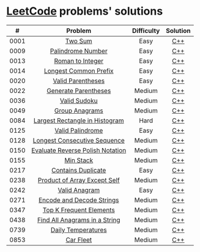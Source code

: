 # [LeetCode](https://leetcode.com/) problems' solutions

| #    | Problem                                                                                                         | Difficulty | Solution                                                                                            |
| :--: | :-------------------------------------------------------------------------------------------------------------: | :--------: | :-------------------------------------------------------------------------------------------------: |
| 0001 | [Two Sum](https://leetcode.com/problems/two-sum/description/)                                                   | Easy       | [C++](https://github.com/sysfutex/leetcode/tree/main/c%2B%2B/0001-two-sum)                          |
| 0009 | [Palindrome Number](https://leetcode.com/problems/palindrome-number/description/)                               | Easy       | [C++](https://github.com/sysfutex/leetcode/tree/main/c%2B%2B/0009-palindrome-number)                |
| 0013 | [Roman to Integer](https://leetcode.com/problems/roman-to-integer/description/)                                 | Easy       | [C++](https://github.com/sysfutex/leetcode/tree/main/c%2B%2B/0013-roman-to-integer)                 |
| 0014 | [Longest Common Prefix](https://leetcode.com/problems/longest-common-prefix/description/)                       | Easy       | [C++](https://github.com/sysfutex/leetcode/tree/main/c%2B%2B/0014-longest-common-prefix)            |
| 0020 | [Valid Parentheses](https://leetcode.com/problems/valid-parentheses/description/)                               | Easy       | [C++](https://github.com/sysfutex/leetcode/tree/main/c%2B%2B/0020-valid-parentheses)                |
| 0022 | [Generate Parentheses](https://leetcode.com/problems/generate-parentheses/description/)                         | Medium     | [C++](https://github.com/sysfutex/leetcode/tree/main/c%2B%2B/0022-generate-parentheses)             |
| 0036 | [Valid Sudoku](https://leetcode.com/problems/valid-sudoku/description/)                                         | Medium     | [C++](https://github.com/sysfutex/leetcode/tree/main/c%2B%2B/0036-valid-sudoku)                     |
| 0049 | [Group Anagrams](https://leetcode.com/problems/group-anagrams/description/)                                     | Medium     | [C++](https://github.com/sysfutex/leetcode/tree/main/c%2B%2B/0049-group-anagrams)                   |
| 0084 | [Largest Rectangle in Histogram](https://leetcode.com/problems/largest-rectangle-in-histogram/description/)     | Hard       | [C++](https://github.com/sysfutex/leetcode/tree/main/c%2B%2B/0084-largest-rectangle-in-histogram)   |
| 0125 | [Valid Palindrome](https://leetcode.com/problems/valid-palindrome/description/)                                 | Easy       | [C++](https://github.com/sysfutex/leetcode/tree/main/c%2B%2B/0125-valid-palindrome)                 |
| 0128 | [Longest Consecutive Sequence](https://leetcode.com/problems/longest-consecutive-sequence/description/)         | Medium     | [C++](https://github.com/sysfutex/leetcode/tree/main/c%2B%2B/0128-longest-consecutive-sequence)     |
| 0150 | [Evaluate Reverse Polish Notation](https://leetcode.com/problems/evaluate-reverse-polish-notation/description/) | Medium     | [C++](https://github.com/sysfutex/leetcode/tree/main/c%2B%2B/0150-evaluate-reverse-polish-notation) |
| 0155 | [Min Stack](https://leetcode.com/problems/min-stack/description/)                                               | Medium     | [C++](https://github.com/sysfutex/leetcode/tree/main/c%2B%2B/0155-min-stack)                        |
| 0217 | [Contains Duplicate](https://leetcode.com/problems/contains-duplicate/description/)                             | Easy       | [C++](https://github.com/sysfutex/leetcode/tree/main/c%2B%2B/0217-contains-duplicate)               |
| 0238 | [Product of Array Except Self](https://leetcode.com/problems/product-of-array-except-self/description/)         | Medium     | [C++](https://github.com/sysfutex/leetcode/tree/main/c%2B%2B/0238-product-of-array-except-self)     |
| 0242 | [Valid Anagram](https://leetcode.com/problems/valid-anagram/description/)                                       | Easy       | [C++](https://github.com/sysfutex/leetcode/tree/main/c%2B%2B/0242-valid-anagram)                    |
| 0271 | [Encode and Decode Strings](https://leetcode.com/problems/encode-and-decode-strings/description/)               | Medium     | [C++](https://github.com/sysfutex/leetcode/tree/main/c%2B%2B/0271-encode-and-decode-strings)        |
| 0347 | [Top K Frequent Elements](https://leetcode.com/problems/top-k-frequent-elements/description/)                   | Medium     | [C++](https://github.com/sysfutex/leetcode/tree/main/c%2B%2B/0347-top-k-frequent-elements)          |
| 0438 | [Find All Anagrams in a String](https://leetcode.com/problems/find-all-anagrams-in-a-string/description/)       | Medium     | [C++](https://github.com/sysfutex/leetcode/tree/main/c%2B%2B/0438-find-all-anagrams-in-a-string)    |
| 0739 | [Daily Temperatures](https://leetcode.com/problems/daily-temperatures/description/)                             | Medium     | [C++](https://github.com/sysfutex/leetcode/tree/main/c%2B%2B/0739-daily-temperatures)               |
| 0853 | [Car Fleet](https://leetcode.com/problems/car-fleet/description/)                                               | Medium     | [C++](https://github.com/sysfutex/leetcode/tree/main/c%2B%2B/0853-car-fleet)                        |
